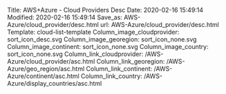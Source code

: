 Title: AWS+Azure - Cloud Providers Desc
Date: 2020-02-16 15:49:14
Modified: 2020-02-16 15:49:14
Save_as: AWS-Azure/cloud_provider/desc.html
url: AWS-Azure/cloud_provider/desc.html
Template: cloud-list-template
Column_image_cloudprovider: sort_icon_desc.svg
Column_image_georegion: sort_icon_none.svg
Column_image_continent: sort_icon_none.svg
Column_image_country: sort_icon_none.svg
Column_link_cloudprovider: /AWS-Azure/cloud_provider/asc.html
Column_link_georegion: /AWS-Azure/geo_region/asc.html
Column_link_continent: /AWS-Azure/continent/asc.html
Column_link_country: /AWS-Azure/display_countries/asc.html